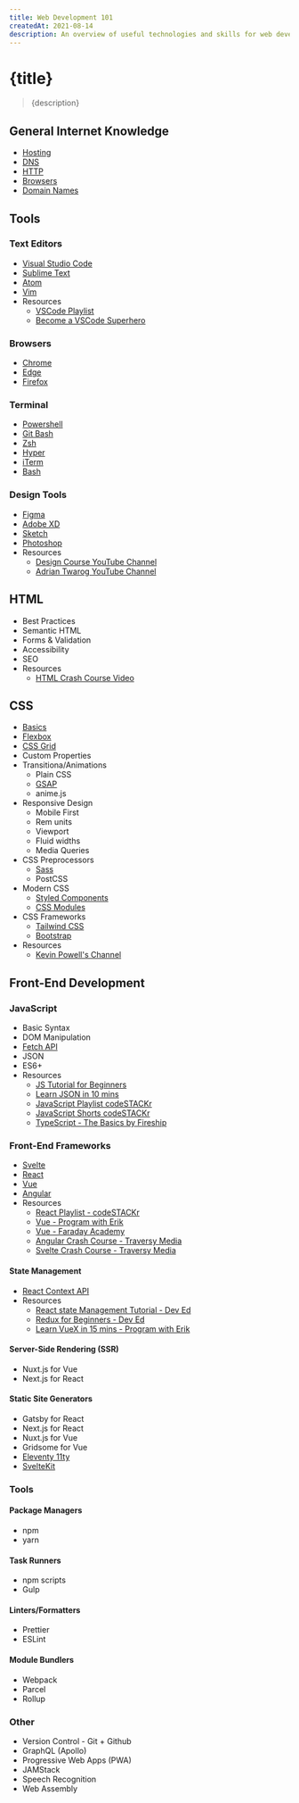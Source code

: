 ```yaml
---
title: Web Development 101
createdAt: 2021-08-14
description: An overview of useful technologies and skills for web development
---
```


# {title}

> {description}

## General Internet Knowledge

- [Hosting]()
- [DNS]()
- [HTTP]()
- [Browsers]()
- [Domain Names]()

## Tools

### Text Editors

- [Visual Studio Code]()
- [Sublime Text]()
- [Atom]()
- [Vim]()
- Resources
  - [VSCode Playlist](https://www.youtube.com/playlist?list=PLkwxH9e_vrAJshxiMo6gIavTr5kYsjPs7)
  - [Become a VSCode Superhero](https://vscodehero.com/)

### Browsers

- [Chrome]()
- [Edge]()
- [Firefox]()

### Terminal

- [Powershell]()
- [Git Bash]()
- [Zsh]()
- [Hyper]()
- [iTerm]()
- [Bash]()

### Design Tools

- [Figma]()
- [Adobe XD]()
- [Sketch]()
- [Photoshop]()
- Resources
  - [Design Course YouTube Channel](https://www.youtube.com/channel/UCVyRiMvfUNMA1UPlDPzG5Ow)
  - [Adrian Twarog YouTube Channel](https://www.youtube.com/channel/UCvM5YYWwfLwpcQgbRr68JLQ)

## HTML

- Best Practices
- Semantic HTML
- Forms & Validation
- Accessibility
- SEO
- Resources
  - [HTML Crash Course Video](https://www.youtube.com/watch?v=XiQ9rjaa2Ow)

## CSS

- [Basics](https://www.youtube.com/watch?v=Tfjd5yzCaxk)
- [Flexbox](https://www.youtube.com/watch?v=qqDH0T6K5gY)
- [CSS Grid](https://www.youtube.com/watch?v=BDOzg4lXcSg)
- Custom Properties
- Transitiona/Animations
  - Plain CSS
  - [GSAP](https://www.youtube.com/watch?v=ZT66N5hBiCE)
  - anime.js
- Responsive Design
  - Mobile First
  - Rem units
  - Viewport
  - Fluid widths
  - Media Queries
- CSS Preprocessors
  - [Sass](https://www.youtube.com/watch?v=BDOzg4lXcSg)
  - PostCSS
- Modern CSS
  - [Styled Components](https://styled-components.com/)
  - [CSS Modules](https://github.com/css-modules/css-modules)
- CSS Frameworks
  - [Tailwind CSS](https://tailwindcss.com/)
  - [Bootstrap]()
- Resources
  - [Kevin Powell's Channel](https://www.youtube.com/channel/UCJZv4d5rbIKd4QHMPkcABCw)

## Front-End Development

### JavaScript

- Basic Syntax
- DOM Manipulation
- [Fetch API](https://www.youtube.com/watch?v=djCuFrLLjVk)
- JSON
- ES6+
- Resources
  - [JS Tutorial for Beginners](https://www.youtube.com/watch?v=d5ob3WAGeZE)
  - [Learn JSON in 10 mins](https://www.youtube.com/watch?v=s6OIOL9OMYA)
  - [JavaScript Playlist codeSTACKr](https://www.youtube.com/playlist?list=PLkwxH9e_vrALRJKu7wfXby3MKeflhTu6B)
  - [JavaScript Shorts codeSTACKr](https://www.youtube.com/watch?v=bGDK1rpykOQ&list=PLkwxH9e_vrALlH7D0XLDn2td-uoHqHFxq)
  - [TypeScript - The Basics by Fireship](https://www.youtube.com/watch?v=ahCwqrYpIuM)

### Front-End Frameworks

- [Svelte]()
- [React]()
- [Vue]()
- [Angular]()
- Resources
  - [React Playlist - codeSTACKr](https://www.youtube.com/watch?v=UGcALH8kPC0&list=PLkwxH9e_vrAK4TdffpxKY3QGyHCpxFcQ0)
  - [Vue - Program with Erik](https://www.youtube.com/channel/UCshZ3rdoCLjDYuTR_RBubzw)
  - [Vue - Faraday Academy](https://www.youtube.com/channel/UCxA99Yr6P_tZF9_BgtMGAWA)
  - [Angular Crash Course - Traversy Media](https://www.youtube.com/watch?v=Fdf5aTYRW0E)
  - [Svelte Crash Course - Traversy Media](https://www.youtube.com/watch?v=uK2RnIzrQ0M)

#### State Management

- [React Context API]()
- Resources
  - [React state Management Tutorial - Dev Ed](https://www.youtube.com/watch?v=35lXWvCuM8o)
  - [Redux for Beginners - Dev Ed](https://www.youtube.com/watch?v=CVpUuw9XSjY)
  - [Learn VueX in 15 mins - Program with Erik](https://www.youtube.com/watch?v=oxUyIzDbZts)

#### Server-Side Rendering (SSR)

- Nuxt.js for Vue
- Next.js for React

#### Static Site Generators

- Gatsby for React
- Next.js for React
- Nuxt.js for Vue
- Gridsome for Vue
- [Eleventy 11ty](https://www.11ty.dev/)
- [SvelteKit](https://kit.svelte.dev/)

### Tools

#### Package Managers

- npm
- yarn

#### Task Runners

- npm scripts
- Gulp

#### Linters/Formatters

- Prettier
- ESLint

#### Module Bundlers

- Webpack
- Parcel
- Rollup

### Other

- Version Control - Git + Github
- GraphQL (Apollo)
- Progressive Web Apps (PWA)
- JAMStack
- Speech Recognition
- Web Assembly
